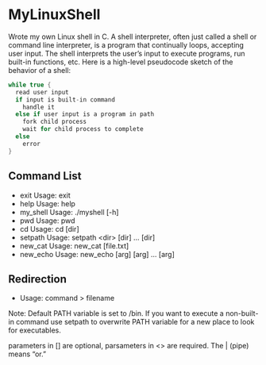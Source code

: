 # MyLinuxShell
Wrote my own Linux shell in C. A shell interpreter, often just called a shell or command line interpreter, is a program that continually loops, accepting user input.  The shell interprets the user’s input to execute programs, run built-in functions, etc.  Here is a high-level pseudocode sketch of the behavior of a shell:
``` c
while true {
  read user input
  if input is built-in command
    handle it
  else if user input is a program in path
    fork child process
    wait for child process to complete
  else
    error
}
```
## Command List
* exit Usage: exit
* help Usage: help
* my_shell Usage: ./myshell [-h]
* pwd Usage: pwd
* cd Usage: cd [dir]
* setpath Usage: setpath \<dir> [dir] … [dir]
* new_cat Usage: new_cat [file.txt]
* new_echo Usage: new_echo [arg] [arg] … [arg]

## Redirection
* Usage: command > filename

Note:
  Default PATH variable is set to /bin. If you want to execute a non-built-in command
  use setpath to overwrite PATH variable for a new place to look for executables.

  parameters in [] are optional, parsameters in <> are required. The | (pipe) means “or.”
